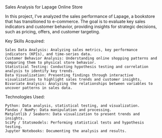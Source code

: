 Sales Analysis for Lapage Online Store

In this project, I've analyzed the sales performance of Lapage, a bookstore that has transitioned to e-commerce. The goal is to evaluate key sales indicators and customer behavior, providing insights for strategic decisions, such as pricing, offers, and customer targeting.
 
Key Skills Acquired:

    Sales Data Analysis: Analyzing sales metrics, key performance indicators (KPIs), and time-series data.
    Customer Behavior Analysis: Understanding online shopping patterns and comparing them to physical store behavior.
    Statistical Testing: Conducting hypothesis testing and correlation analysis to identify key trends.
    Data Visualization: Presenting findings through interactive visualizations to highlight sales trends and customer insights.
    Bivariate Analysis: Analyzing the relationships between variables to uncover patterns in sales data.

Technologies Used:

    Python: Data analysis, statistical testing, and visualization.
    Pandas / NumPy: Data manipulation and processing.
    Matplotlib / Seaborn: Data visualization to present trends and insights.
    SciPy / Statsmodels: Performing statistical tests and hypothesis testing.
    Jupyter Notebooks: Documenting the analysis and results.
